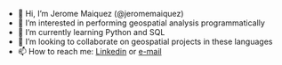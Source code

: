 - 👋 Hi, I’m Jerome Maiquez (@jeromemaiquez)
- 👀 I’m interested in performing geospatial analysis programmatically
- 🌱 I’m currently learning Python and SQL
- 💞️ I’m looking to collaborate on geospatial projects in these languages
- 📫 How to reach me: [Linkedin](www.linkedin.com/in/jerome-maiquez-a9671b254) or [e-mail](maiquez.jerome.ml@gmail.com)

<!---
jeromemaiquez/jeromemaiquez is a ✨ special ✨ repository because its `README.md` (this file) appears on your GitHub profile.
You can click the Preview link to take a look at your changes.
--->
